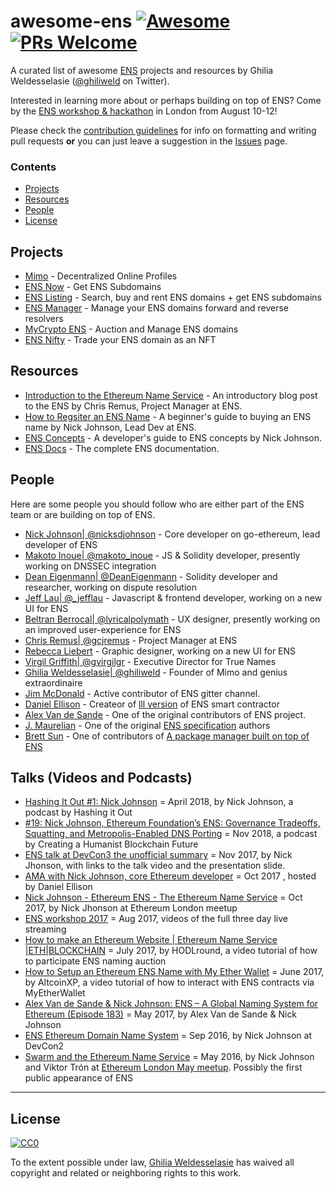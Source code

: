 # awesome-ens [![Awesome](https://cdn.rawgit.com/sindresorhus/awesome/d7305f38d29fed78fa85652e3a63e154dd8e8829/media/badge.svg)](https://github.com/sindresorhus/awesome) [![PRs Welcome](https://img.shields.io/badge/PRs-welcome-brightgreen.svg?style=flat-square)](http://makeapullrequest.com)


A curated list of awesome [ENS](https://ens.domains/) projects and resources by Ghilia Weldesselasie ([@ghiliweld](https://twitter.com/ghiliweld) on Twitter).

Interested in learning more about or perhaps building on top of ENS? Come by the [ENS workshop & hackathon](https://hack.ens.domains/) in London from August 10-12!

Please check the [contribution guidelines](CONTRIBUTING.md) for info on formatting and writing pull requests **or** you can just leave a suggestion in the [Issues](https://github.com/ghiliweld/awesome-ens/issues) page.

### Contents
- [Projects](#projects)
- [Resources](#resources)
- [People](#people)
- [License](#license)


## Projects
- [Mimo](https://github.com/D-OZ/tokenless) - Decentralized Online Profiles
- [ENS Now](https://now.ens.domains/) - Get ENS Subdomains
- [ENS Listing](https://enslisting.com/) - Search, buy and rent ENS domains + get ENS subdomains
- [ENS Manager](https://manager.ens.domains/) - Manage your ENS domains forward and reverse resolvers
- [MyCrypto ENS](https://mycrypto.com/ens/) - Auction and Manage ENS domains
- [ENS Nifty](https://ensnifty.com/) - Trade your ENS domain as an NFT

## Resources
- [Introduction to the Ethereum Name Service](https://medium.com/the-ethereum-name-service/introduction-to-the-ethereum-name-service-6db378c27fed) - An introductory blog post to the ENS by Chris Remus, Project Manager at ENS.
- [How to Regsiter an ENS Name](https://medium.com/the-ethereum-name-service/a-beginners-guide-to-buying-an-ens-domain-3ccac2bdc770) - A beginner's guide to buying an ENS name by Nick Johnson, Lead Dev at ENS.
- [ENS Concepts](https://medium.com/the-ethereum-name-service/a-developers-guide-to-ens-concepts-7004eea8a073) - A developer's guide to ENS concepts by Nick Johnson.
- [ENS Docs](https://docs.ens.domains/en/latest/) - The complete ENS documentation.

## People
Here are some people you should follow who are either part of the ENS team or are building on top of ENS.
- [Nick Johnson| @nicksdjohnson](https://twitter.com/nicksdjohnson) - Core developer on go-ethereum, lead developer of ENS
- [Makoto Inoue| @makoto\_inoue](https://twitter.com/makoto_inoue) - JS & Solidity developer, presently working on DNSSEC integration
- [Dean Eigenmann| @DeanEigenmann](https://twitter.com/DeanEigenmann) - Solidity developer and researcher, working on dispute resolution
- [Jeff Lau| @\_jefflau](https://twitter.com/_jefflau) - Javascript & frontend developer, working on a new UI for ENS
- [Beltran Berrocal| @lyricalpolymath](https://twitter.com/lyricalpolymath) - UX designer, presently working on an improved user-experience for ENS
- [Chris Remus| @gcjremus](https://twitter.com/cjremus) - Project Manager at ENS
- [Rebecca Liebert](http://beccaliebert.com/) - Graphic designer, working on a new UI for ENS
- [Virgil Griffith| @gvirgilgr](https://twitter.com/virgilgr) - Executive Director for True Names
- [Ghilia Weldesselasie| @ghiliweld](https://twitter.com/ghiliweld) - Founder of Mimo and genius extraordinaire
- [Jim McDonald](https://twitter.com/orinocopay) - Active contributor of ENS gitter channel.
- [Daniel Ellison](https://twitter.com/zigguratt) - Createor of [lll version](https://github.com/zigguratt/lll-ens) of ENS smart contractor
- [Alex Van de Sande](https://twitter.com/avsa) - One of the original contributors of ENS project.
- [J. Maurelian](https://twitter.com/maurelian_) - One of the original [ENS specification](https://github.com/ethereum/EIPs/issues/162) authors 
- [Brett Sun](https://twitter.com/sohkai) - One of contributors of [A package manager built on top of ENS](https://github.com/aragon/aragonOS/blob/dev/contracts/apm/APMRegistry.sol)

## Talks (Videos and Podcasts)

- [Hashing It Out #1: Nick Johnson](https://thebitcoinpodcast.com/hashing-it-out-1) = April 2018, by Nick Johnson, a podcast by Hashing it Out
- [#19: Nick Johnson, Ethereum Foundation’s ENS: Governance Tradeoffs, Squatting, and Metropolis-Enabled DNS Porting](https://medium.com/@RhysLindmark/19-nick-johnson-ethereum-foundations-ens-governance-tradeoffs-squatting-and-metropolis-fe8b7ed72036) = Nov 2018, a podcast by  Creating a Humanist Blockchain Future
- [ENS talk at DevCon3 the unofficial summary](https://medium.com/@enslisting.com/ens-talk-at-devcon-3-the-unoffical-summary-66afdb2247d1) = Nov 2017, by Nick Jhonson, with links to the talk video and the presentation slide.
- [AMA with Nick Johnson, core Ethereum developer](https://www.youtube.com/watch?v=7Yk7ObLgeL4) = Oct 2017 , hosted by Daniel Ellison
- [Nick Johnson - Ethereum ENS - The Ethereum Name Service](https://www.youtube.com/watch?v=Cr2Iik6aD9s) = Oct 2017, by Nick Jhonson at Ethereum London meetup
- [ENS workshop 2017](https://www.youtube.com/channel/UCr2vAQM-jS6SlN7ppQgk3lg/videos) = Aug 2017, videos of the full three day live streaming
- [How to make an Ethereum Website | Ethereum Name Service |ETH|BLOCKCHAIN](https://www.youtube.com/watch?v=EIzX3dv_q-0) = July 2017, by HODLround, a video tutorial of how to participate ENS naming auction
- [How to Setup an Ethereum ENS Name with My Ether Wallet](https://www.youtube.com/watch?v=2x9yhAFyYwA&t=20s) = June 2017, by 
AltcoinXP, a video tutorial of how to interact with ENS contracts via MyEtherWallet
- [Alex Van de Sande & Nick Johnson: ENS – A Global Naming System for Ethereum (Episode 183)](https://www.youtube.com/watch?v=rBx5UPzF68w) = May 2017, by Alex Van de Sande & Nick Johnson
- [ENS Ethereum Domain Name System](https://www.youtube.com/watch?v=pLDDbCZXvTE) = Sep 2016, by Nick Johnson at DevCon2
- [Swarm and the Ethereum Name Service](https://www.youtube.com/embed/BAAAhZI7qRQ?start=1396) = May 2016, by Nick Johnson and Viktor Trón at [Ethereum London May meetup](https://www.meetup.com/ethereum/events/231452190/). Possibly the first public appearance of ENS

---

## License
[![CC0](http://mirrors.creativecommons.org/presskit/buttons/88x31/svg/cc-zero.svg)](https://creativecommons.org/publicdomain/zero/1.0/)

To the extent possible under law, [Ghilia Weldesselasie](https://github.com/ghiliweld) has waived all copyright and related or neighboring rights to this work.
